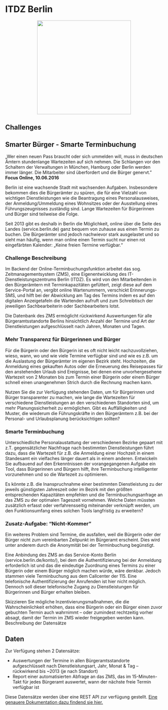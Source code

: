 # ITDZ Berlin

<div align="center">
  <img src="https://smartcountry-hacks.de/wp-content/uploads/2018/08/itdz_logo.svg" width="300px"/>
</div>

## Challenges

## Smarter Bürger - Smarte Terminbuchung
„Wer einen neuen Pass braucht oder sich ummelden will, muss in deutschen Ämtern stundenlange Wartezeiten auf sich nehmen. Die Schlangen vor den Schaltern der Verwaltungen in München, Hamburg oder Berlin werden immer länger. Die Mitarbeiter sind überfordert und die Bürger genervt.”
**Focus Online, 10.06.2016**


Berlin ist eine wachsende Stadt mit wachsenden Aufgaben. Insbesondere bekommen dies die Bürgerämter zu spüren, die für eine Vielzahl von wichtigen Dienstleistungen wie die Beantragung eines Personalausweises, der Anmeldung/Ummeldung eines Wohnsitzes oder der Ausstellung eines Führungszeugnisses zuständig sind. Lange Wartezeiten für Bürgerinnen und Bürger sind teilweise die Folge.

Seit 2013 gibt es deshalb in Berlin die Möglichkeit, online über die Seite des Landes (service.berlin.de) ganz bequem von zuhause aus einen Termin zu buchen. Die Bürgerämter sind jedoch nachwievor stark ausgelastet und so sieht man häufig, wenn man online einen Termin sucht nur einen rot eingefärbten Kalender: „Keine freien Termine verfügbar.“

### Challenge Beschreibung

Im Backend der Online-Terminbuchungsfunktion arbeitet das sog. Zeitmanagementsystem (ZMS), eine Eigenentwicklung des IT-Dienstleistungszentrums Berlin (ITDZ). Es wird von den Mitarbeitenden in den Bürgerämtern mit Terminkapazitäten gefüttert, zeigt diese auf dem Service-Portal an, vergibt online Wartenummern, verschickt Erinnerungs-SMS, und hilft bei der Abwicklung am Tag des Termins indem es auf den digitalen Anzeigetafeln die Wartenden aufruft und zum Schreibtisch der jeweiligen Sachbearbeiterin oder Sachbearbeiters lotst.

Die Datenbank des ZMS ermöglicht rückwirkend Auswertungen für alle Bürgeramtsstandorte Berlins hinsichtlich Anzahl der Termine und Art der Dienstleistungen aufgeschlüsselt nach Jahren, Monaten und Tagen.

### Mehr Transparenz für Bürgerinnen und Bürger
Für die Bürgerin oder den Bürgerin ist es oft nicht leicht nachzuvollziehen, wieso, wann, wo und wie viele Termine verfügbar sind und wie es z.B. um die Auslastung der Bürgerämter im eigenen Bezirk steht. Hochzeiten, die Anmeldung eines gekauften Autos oder die Erneuerung des Reisepasses für den anstehenden Urlaub sind Ereignisse, bei denen eine unvorhergesehene Wartezeit von 2 Monaten bis zum Termin einer Bürgerin oder einem Bürger schnell einen unangenehmen Strich durch die Rechnung machen kann.

Nutzen Sie die zur Verfügung stehenden Daten, um für Bürgerinnen und Bürger transparenter zu machen, wie lange die Wartezeiten für verschiedene Dienstleistungen an den verschiedenen Standorten sind, um mehr Planungssicherheit zu ermöglichen. Gibt es Auffälligkeiten und Muster, die wiederum die Führungskräfte in den Bürgerämtern z.B. bei der Personal- und Urlaubsplanung berücksichtigen sollten?

### Smarte Terminbuchung
Unterschiedliche Personalaustattung der verschiedenen Bezirke gepaart mit z.T. gegensätzlicher Nachfrage nach bestimmten Dienstleistungen führt dazu, dass die Wartezeit für z.B. die Anmeldung einer Hochzeit in einem Standesamt ein vielfaches länger dauert als in einem anderen.
Entwickeln Sie aufbauend auf den Erkenntnissen der vorangegangenen Aufgabe ein Tool, dass Bürgerinnen und Bürgern hilft, ihre Terminbuchung intelligenter vorzunehmen und so die Wartezeit zu optimieren.

Es könnte z.B. die Inanspruchnahme einer bestimmten Dienstleistung zu der jeweils günstigsten Jahreszeit oder im Bezirk mit den größten entsprechenden Kapazitäten empfehlen und die Terminbuchungsanfrage an das ZMS zu der optimalen Tageszeit vornehmen.
Welche Daten müssten zusätzlich erfasst oder verfahrensseitig miteinander verknüpft werden, um den Funktionsumfang eines solchen Tools langfristig zu erweitern?   

### Zusatz-Aufgabe: “Nicht-Kommer”

Ein weiteres Problem sind Termine, die ausfallen, weil die Bürgerin oder der Bürger nicht zum vereinbarten Zeitpunkt im Bürgeramt erscheint. Dies wird unter anderem durch die Anonymität bei der Terminbuchung begünstigt.

Eine Anbindung des ZMS an das Service-Konto Berlin (service.berlin.de/konto/), bei dem die Authentifizierung bei der Anmeldung erforderlich ist und das die eindeutige Zuordnung eines Termins zu einer Bürgerin oder einem Bürger möglich machen würde, wäre denkbar. Jedoch stammen viele Terminbuchung aus dem Callcenter der 115. Eine telefonische Authentifizierung der Anrufenden ist hier nicht möglich. Dennoch soll dieser telefonische Zugang zu Dienstleistungen für Bürgerinnen und Bürger erhalten bleiben.

Skizzieren Sie mögliche Inzentivierungsmaßnahmen, die die Wahrscheinlichkeit erhöhen, dass eine Bürgerin oder ein Bürger einen zuvor gebuchten Termin auch wahrnimmt – oder zumindest rechtzeitig vorher absagt, damit der Termin im ZMS wieder freigegeben werden kann.
Beschreibung der Datensätze

## Daten

Zur Verfügung stehen 2 Datensätze:

* Auswertungen der Termine in allen Bürgeramtsstandorte aufgeschlüsselt nach Dienstleistungsart, Jahr, Monat & Tag – rückwirkend bis ~2013 (je nach Standort)
* Report einer automatisierten Abfrage an das ZMS, das im 15-Minuten-Takt für jedes Bürgeramt auswertet, wann der nächste freie Termin verfügbar ist

Diese Datensätze werden über eine REST API zur verfügung gestellt. [Eine genauere Dokumentation dazu findend sie hier.](./api_dokumentation.md)
